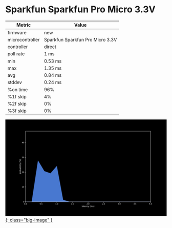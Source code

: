 # Sparkfun Sparkfun Pro Micro 3.3V

| Metric          | Value                            |
| --------------- | -------------------------------- |
| firmware        | new                              |
| microcontroller | Sparkfun Sparkfun Pro Micro 3.3V |
| controller      | direct                           |
| poll rate       | 1 ms                             |
| min             | 0.53 ms                          |
| max             | 1.35 ms                          |
| avg             | 0.84 ms                          |
| stddev          | 0.24 ms                          |
| %on time        | 96%                              |
| %1f skip        | 4%                               |
| %2f skip        | 0%                               |
| %3f skip        | 0%                               |

[![Graph](/assets/images/results/santroller_direct_micro_3v3.png){: class="big-image" }](/assets/images/results/santroller_direct_micro_3v3.png)
